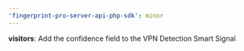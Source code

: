 ```yaml
---
'fingerprint-pro-server-api-php-sdk': minor
---
```


**visitors**: Add the confidence field to the VPN Detection Smart Signal